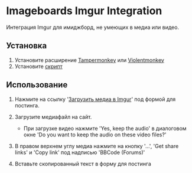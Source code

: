 # Imageboards Imgur Integration
Интеграция Imgur для имиджборд, не умеющих в медиа или видео.

## Установка
1. Установите расширение [Tampermonkey](https://www.tampermonkey.net/) или [Violentmonkey](https://violentmonkey.github.io/)
2. Установите [скрипт](https://github.com/anon895859380/ImageboardsImgurIntegration/raw/main/ImageboardsImgurIntegration.user.js)

## Использование
1. Нажмите на ссылку '[Загрузить медиа в Imgur](https://imgur.com/upload)' под формой для постинга.
2. Загрузите медиафайл на сайт.

     - При загрузке видео нажмите 'Yes, keep the audio' в диалоговом окне 'Do you want to keep the audio on these video files?'
4. В правом верхнем углу медиа нажмите на кнопку '...', 'Get share links' и 'Copy link' под надписью 'BBCode (Forums)'
5. Вставьте скопированный текст в форму для постинга
